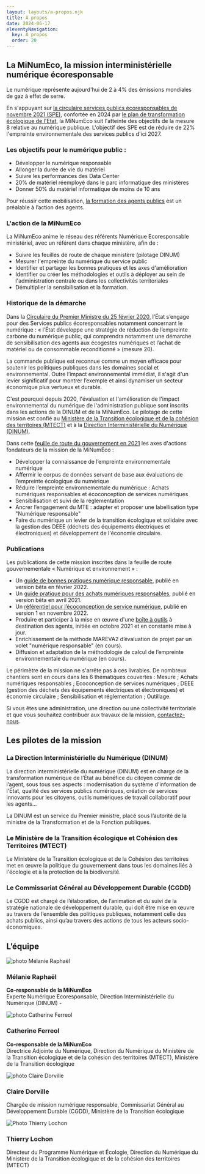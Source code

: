```yaml
---
layout: layouts/a-propos.njk
title: À propos
date: 2024-06-17
eleventyNavigation:
  key: À propos
  order: 20
---
```


<h2 id="mission">La MiNumEco, la mission interministérielle numérique écoresponsable</h2>

Le numérique représente aujourd'hui de 2 à 4% des émissions mondiales de gaz à effet de serre.

En s'appuyant sur [la circulaire services publics écoresponsables de novembre 2021 (SPE)](https://www.legifrance.gouv.fr/circulaire/id/45511), confortée en 2024 par [le plan de transformation écologique de l'Etat](https://ecoresponsable.numerique.gouv.fr/posts/lancement-plan-transformation-eco-etat/), la MiNumEco suit l'atteinte des objectifs de la mesure 8 relative au numérique publique. L'objectif des SPE est de réduire de 22% l'empreinte environnementale des services publics d'ici 2027.

### Les objectifs pour le numérique public :

- Développer le numérique responsable
- Allonger la durée de vie du matériel
- Suivre les performances des Data Center
- 20% de matériel réemployé dans le parc informatique des ministères
- Donner 50% du matériel informatique de moins de 10 ans

Pour réussir cette mobilisation, [la formation des agents publics](https://ecoresponsable.numerique.gouv.fr/formations/) est un préalable à l’action des agents.

### L'action de la MiNumEco

La MiNumEco anime le réseau des référents Numérique Ecoresponsable ministériel, avec un référent dans chaque ministère, afin de :

- Suivre les feuilles de route de chaque ministère (pilotage DINUM)
- Mesurer l'empreinte du numérique du service public
- Identifier et partager les bonnes pratiques et les axes d'amélioration
- Identifier ou créer les méthodologies et outils à déployer au sein de l'administration centrale ou dans les collectivités territoriales
- Démultiplier la sensibilisation et la formation.

### Historique de la démarche

Dans la [Circulaire du Premier Ministre du 25 février 2020](https://www.legifrance.gouv.fr/download/pdf/circ?id=44936), l’État s’engage pour des Services publics écoresponsables notamment concernant le numérique : « l’État développe une stratégie de réduction de l’empreinte carbone du numérique public, qui comprendra notamment une démarche de sensibilisation des agents aux écogestes numériques et l’achat de matériel ou de consommable reconditionné » (mesure 20).

La commande publique est reconnue comme un moyen efficace pour soutenir les politiques publiques dans les domaines social et environnemental. Outre l’impact environnemental immédiat, il s'agit d'un levier significatif pour montrer l’exemple et ainsi dynamiser un secteur économique plus vertueux et durable.

C'est pourquoi depuis 2020, l'évaluation et l'amélioration de l'impact environnemental du numérique de l'administration publique sont inscrits dans les actions de la DINUM et de la MiNumEco. Le pilotage de cette mission est confié au [Ministère de la Transition écologique et de la cohésion des territoires (MTECT)](https://www.ecologie.gouv.fr/) et à la [Direction Interministérielle du Numérique (DINUM)](https://www.numerique.gouv.fr/dinum/).

Dans cette [feuille de route du gouvernement en 2021](https://www.ecologie.gouv.fr/numerique-et-environnement-feuille-route) les axes d'actions fondateurs de la mission de la MiNumEco :

- Développer la connaissance de l’empreinte environnementale numérique
- Affermir le corpus de données servant de base aux évaluations de l’empreinte écologique du numérique
- Réduire l’empreinte environnementale du numérique : Achats numériques responsables et écoconception de services numériques
- Sensibilisation et suivi de la réglementation
- Ancrer l’engagement du MTE : adapter et proposer une labellisation type "Numérique responsable"
- Faire du numérique un levier de la transition écologique et solidaire avec la gestion des DEEE (déchets des équipements électriques et électroniques) et développement de l'économie circulaire.

### Publications

Les publications de cette mission inscrites dans la feuille de route gouvernementale « Numérique et environnement » :
- Un [guide de bonnes pratiques numérique responsable](/publications/bonnes-pratiques/), publié en version bêta en février 2022.
- Un [guide pratique pour des achats numériques responsables](/publications/guide-pratique-achats-numeriques-responsables/), publié en version bêta en avril 2021.
- Un [référentiel pour l’écoconception de service numérique](/publications/referentiel-general-ecoconception/), publié en version 1 en novembre 2022.
- Produire et participer à la mise en œuvre d'une [boîte à outils](/publications/boite-outils/) à destination des agents, initiée en octobre 2021 et en constante mise à jour.
- Enrichissement de la méthode MAREVA2 d’évaluation de projet par un volet "numérique responsable" (en cours).
- Diffusion et adaptation de la méthodologie de calcul de l’empreinte environnementale du numérique (en cours).

Le périmètre de la mission ne s'arrête pas à ces livrables. De nombreux chantiers sont en cours dans les 6 thématiques couvertes : Mesure ; Achats numériques responsables ; Ecoconception de services numériques ; DEEE (gestion des déchets des équipements électriques et électroniques) et économie circulaire ; Sensibilisation et réglementation ; Outillage.

Si vous êtes une administration, une direction ou une collectivité territoriale et que vous souhaitez contribuer aux travaux de la mission, [contactez-nous](/contact/).

<h2 id="pilotes">Les pilotes de la mission</h2>

### La Direction Interministérielle du Numérique (DINUM)

La direction interministérielle du numérique (DINUM) est en charge de la transformation numérique de l’État au bénéfice du citoyen comme de l’agent, sous tous ses aspects : modernisation du système d'information de l'État, qualité des services publics numériques, création de services innovants pour les citoyens, outils numériques de travail collaboratif pour les agents…

La DINUM est un service du Premier ministre, placé sous l’autorité de la ministre de la Transformation et de la Fonction publiques.

### Le Ministère de la Transition écologique et Cohésion des Territoires (MTECT)

Le Ministère de la Transition écologique et de la Cohésion des territoires met en œuvre la politique du gouvernement dans tous les domaines liés à l'écologie et à la protection de la biodiversité.

### Le Commissariat Général au Développement Durable (CGDD)

Le CGDD est chargé de l’élaboration, de l’animation et du suivi de la stratégie nationale de développement durable, qui doit être mise en œuvre au travers de l’ensemble des politiques publiques, notamment celle des achats publics, ainsi qu’au travers des actions de tous les acteurs socio-économiques.

<h2 id="equipe">L’équipe</h2>

<div class="fr-grid-row fr-grid-row--gutters team">
  <div class="fr-col-12 fr-col-md-3">
    <img src="/img/a-propos/equipe/melanie-raphael.webp" class="fr-responsive-img" alt="photo Mélanie Raphaël">
    <h3 class="">Mélanie Raphaël</h3>
    <p class=""><b>Co-responsable de la MiNumEco</b><br>
    Experte Numérique Ecoresponsable, Direction Interministérielle du Numérique (DINUM) -</p>
  </div>
  <div class="fr-col-12 fr-col-md-3">
    <img src="/img/a-propos/equipe/Catherine-Ferreol.webp" class="fr-responsive-img" alt="photo Catherine Ferreol">
    <h3 class="">Catherine Ferreol</h3>
    <p class=""><b>Co-responsable de la MiNumEco</b><br>
    Directrice Adjointe du Numérique, Direction du Numérique du Ministère de la Transition écologique et de la cohésion des territoires (MTECT), Ministère de la Transition écologique</p>
  </div>
  <div class="fr-col-12 fr-col-md-3">
    <img src="/img/a-propos/equipe/claire-dorville.webp" class="fr-responsive-img" alt="photo Claire Dorville">
    <h3 class="">Claire Dorville</h3>
    <p class="">Chargée de mission numérique responsable, Commissariat Général au Développement Durable (CGDD), Ministère de la Transition écologique</p>
  </div>
  <div class="fr-col-12 fr-col-md-3">
    <img src="/img/a-propos/equipe/thierry-lochon.webp" class="fr-responsive-img" alt="Photo Thierry Lochon">
    <h3 class="">Thierry Lochon</h3>
    <p class="">Directeur du Programme Numérique et Écologie, Direction du Numérique du Ministère de la Transition écologique et de la cohésion des territoires (MTECT)</p>
  </div>
</div>